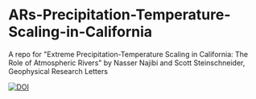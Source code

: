 # ARs-Precipitation-Temperature-Scaling-in-California
A repo for "Extreme Precipitation-Temperature Scaling in California: The Role of Atmospheric Rivers"
by Nasser Najibi and Scott Steinschneider, 
Geophysical Research Letters



[![DOI](https://zenodo.org/badge/DOI/10.5281/zenodo.7390731.svg)](https://doi.org/10.5281/zenodo.7390731)

